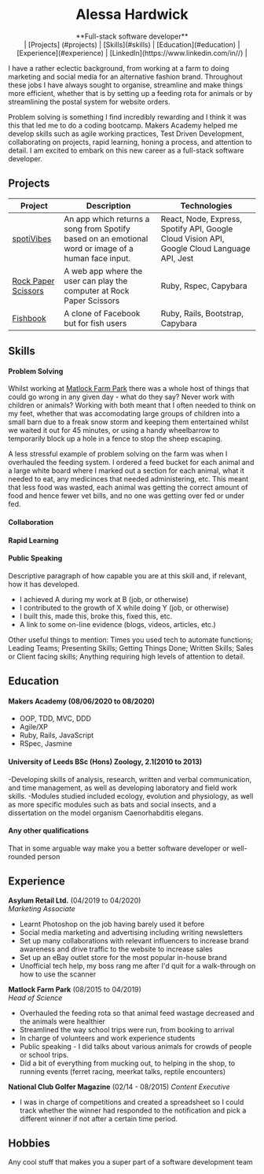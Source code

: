<div align="center">
  <h1>Alessa Hardwick</h1>
  **Full-stack software developer**<br>
  | [Projects] (#projects) | [Skills](#skills) | [Education](#education) | [Experience](#experience) | [LinkedIn](https://www.linkedin.com/in//) |
  <br>
</div>

I have a rather eclectic background, from working at a farm to doing marketing and social media for an alternative fashion brand. Throughout these jobs I have always sought to organise, streamline and make things more efficient, whether that is by setting up a feeding rota for animals or by streamlining the postal system for website orders. 

Problem solving is something I find incredibly rewarding and I think it was this that led me to do a coding bootcamp. Makers Academy helped me develop skills such as agile working practices, Test Driven Development, collaborating on projects, rapid learning, honing a process, and attention to detail. I am excited to embark on this new career as a full-stack software developer.

## Projects

|Project        |Description                                           |Technologies              |
|----------|------------------------------------------------------|----------------------------------------|
|[spotiVibes](http://spotivibes.surge.sh)| An app which returns a song from Spotify based on an emotional word or image of a human face input. | React, Node, Express, Spotify API, Google Cloud Vision API, Google Cloud Language API, Jest |
| [Rock Paper Scissors](https://github.com/alessa-lou/rps-challenge)| A web app where the user can play the computer at Rock Paper Scissors| Ruby, Rspec, Capybara |
|[Fishbook](https://github.com/stupot1/acebook-ciao-pescao)| A clone of Facebook but for fish users | Ruby, Rails, Bootstrap, Capybara |


## Skills

#### Problem Solving

Whilst working at [Matlock Farm Park](https://matlockfarmpark.co.uk) there was a whole host of things that could go wrong in any given day - what do they say? Never work with children or animals? Working with both meant that I often needed to think on my feet, whether that was accomodating large groups of children into a small barn due to a freak snow storm and keeping them entertained whilst we waited it out for 45 minutes, or using a handy wheelbarrow to temporarily block up a hole in a fence to stop the sheep escaping.

A less stressful example of problem solving on the farm was when I overhauled the feeding system. I ordered a feed bucket for each animal and a large white board where I marked out a section for each animal, what it needed to eat, any medicinces that needed administering, etc. This meant that less food was wasted, each animal was getting the correct amount of food and hence fewer vet bills, and no one was getting over fed or under fed. 


#### Collaboration
#### Rapid Learning
#### Public Speaking

Descriptive paragraph of how capable you are at this skill and, if relevant, how it has developed.

- I achieved A during my work at B (job, or otherwise)
- I contributed to the growth of X while doing Y (job, or otherwise)
- I built this, made this, broke this, fixed this, etc.
- A link to some on-line evidence (blogs, videos, articles, etc.)

Other useful things to mention:
Times you used tech to automate functions;
Leading Teams;
Presenting Skills;
Getting Things Done;
Written Skills;
Sales or Client facing skills;
Anything requiring high levels of attention to detail.

## Education

#### Makers Academy (08/06/2020 to 08/2020)

- OOP, TDD, MVC, DDD
- Agile/XP
- Ruby, Rails, JavaScript
- RSpec, Jasmine

#### University of Leeds BSc (Hons) Zoology, 2.1(2010 to 2013)
-Developing skills of analysis, research, written and verbal communication, and time management, as well as developing laboratory and field work skills. 
-Modules studied included ecology, evolution and physiology, as well as more specific modules such as bats and social insects, and a dissertation on the model organism Caenorhabditis elegans.

#### Any other qualifications

That in some arguable way make you a better software developer or well-rounded person

## Experience

**Asylum Retail Ltd.** (04/2019 to 04/2020)    
*Marketing Associate*  
- Learnt Photoshop on the job having barely used it before
- Social media marketing and advertising including writing newsletters
- Set up many collaborations with relevant influencers to increase brand awareness and drive traffic to the website to increase sales
- Set up an eBay outlet store for the most popular in-house brand
- Unofficial tech help, my boss rang me after I'd quit for a walk-through on how to use the scanner

**Matlock Farm Park** (08/2015 to 04/2019)   
*Head of Science*  
- Overhauled the feeding rota so that animal feed wastage decreased and the animals were healthier
- Streamlined the way school trips were run, from booking to arrival
- In charge of volunteers and work experience students
- Public speaking - I did talks about various animals for crowds of people or school trips.
- Did a bit of everything from mucking out, to helping in the shop, to running events (ferret racing, meerkat talks, reptile encounters)

**National Club Golfer Magazine** (02/14 - 08/2015)
*Content Executive*

- I was in charge of competitions and created a spreadsheet so I could track whether the winner had responded to the notification and pick a different winner if not after a certain time period.


## Hobbies

Any cool stuff that makes you a super part of a software development team

